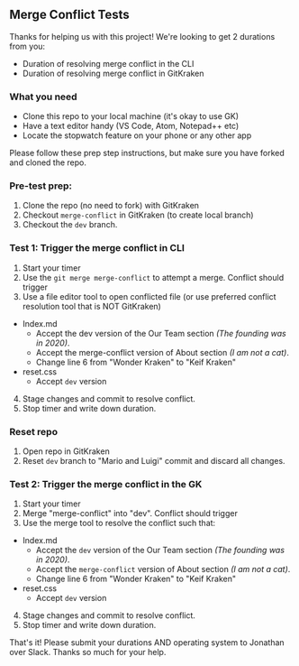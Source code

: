 ## Merge Conflict Tests

Thanks for helping us with this project! We're looking to get 2 durations from you:

- Duration of resolving merge conflict in the CLI
- Duration of resolving merge conflict in GitKraken

### What you need

- Clone this repo to your local machine (it's okay to use GK)
- Have a text editor handy (VS Code, Atom, Notepad++ etc)
- Locate the stopwatch feature on your phone or any other app

Please follow these prep step instructions, but make sure you have forked and cloned the repo.

### Pre-test prep:

1. Clone the repo (no need to fork) with GitKraken
2. Checkout `merge-conflict` in GitKraken (to create local branch)
3. Checkout the `dev` branch.


### Test 1: Trigger the merge conflict in CLI


1. Start your timer
2. Use the `git merge merge-conflict` to attempt a merge. Conflict should trigger
3. Use a file editor tool to open conflicted file (or use preferred conflict resolution tool that is NOT GitKraken)
  - Index.md
    - Accept the dev version of the Our Team section _(The founding was in 2020)_.
    - Accept the merge-conflict version of About section _(I am not a cat)_.
    - Change line 6 from "Wonder Kraken" to "Keif Kraken"
  - reset.css
    - Accept `dev` version 
4. Stage changes and commit to resolve conflict.
5. Stop timer and write down duration. 

### Reset repo

1. Open repo in GitKraken
2. Reset `dev` branch to "Mario and Luigi" commit and discard all changes.

### Test 2: Trigger the merge conflict in the GK

1. Start your timer
2. Merge "merge-conflict" into "dev". Conflict should trigger
3. Use the merge tool to resolve the conflict such that: 
- Index.md
    - Accept the `dev` version of the Our Team section _(The founding was in 2020)_.
    - Accept the `merge-conflict` version of About section _(I am not a cat)_.
    - Change line 6 from "Wonder Kraken" to "Keif Kraken"
- reset.css
    - Accept `dev` version
4. Stage changes and commit to resolve conflict.
5. Stop timer and write down duration. 


That's it! Please submit your durations AND operating system to Jonathan over Slack. Thanks so much for your help.
